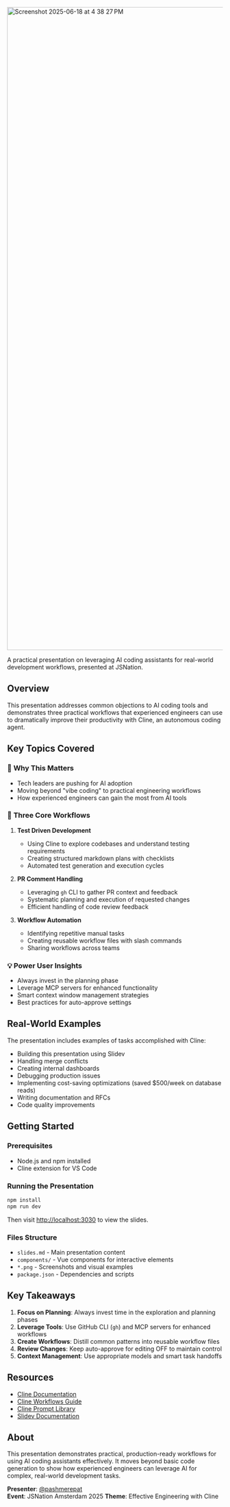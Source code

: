 <img width="1500" alt="Screenshot 2025-06-18 at 4 38 27 PM" src="https://github.com/user-attachments/assets/826f38bc-4a84-4310-a4a3-3e52b3cfcdc6" />
 
A practical presentation on leveraging AI coding assistants for real-world development workflows, presented at JSNation.

## Overview

This presentation addresses common objections to AI coding tools and demonstrates three practical workflows that experienced engineers can use to dramatically improve their productivity with Cline, an autonomous coding agent.

## Key Topics Covered

### 🎯 **Why This Matters**
- Tech leaders are pushing for AI adoption
- Moving beyond "vibe coding" to practical engineering workflows
- How experienced engineers can gain the most from AI tools

### 🔄 **Three Core Workflows**

1. **Test Driven Development**
   - Using Cline to explore codebases and understand testing requirements
   - Creating structured markdown plans with checklists
   - Automated test generation and execution cycles

2. **PR Comment Handling**
   - Leveraging `gh` CLI to gather PR context and feedback
   - Systematic planning and execution of requested changes
   - Efficient handling of code review feedback

3. **Workflow Automation**
   - Identifying repetitive manual tasks
   - Creating reusable workflow files with slash commands
   - Sharing workflows across teams

### 💡 **Power User Insights**
- Always invest in the planning phase
- Leverage MCP servers for enhanced functionality
- Smart context window management strategies
- Best practices for auto-approve settings

## Real-World Examples

The presentation includes examples of tasks accomplished with Cline:
- Building this presentation using Slidev
- Handling merge conflicts
- Creating internal dashboards
- Debugging production issues
- Implementing cost-saving optimizations (saved $500/week on database reads)
- Writing documentation and RFCs
- Code quality improvements

## Getting Started

### Prerequisites
- Node.js and npm installed
- Cline extension for VS Code

### Running the Presentation

```bash
npm install
npm run dev
```

Then visit <http://localhost:3030> to view the slides.

### Files Structure
- `slides.md` - Main presentation content
- `components/` - Vue components for interactive elements
- `*.png` - Screenshots and visual examples
- `package.json` - Dependencies and scripts

## Key Takeaways

1. **Focus on Planning**: Always invest time in the exploration and planning phases
2. **Leverage Tools**: Use GitHub CLI (`gh`) and MCP servers for enhanced workflows
3. **Create Workflows**: Distill common patterns into reusable workflow files
4. **Review Changes**: Keep auto-approve for editing OFF to maintain control
5. **Context Management**: Use appropriate models and smart task handoffs

## Resources

- [Cline Documentation](https://docs.cline.bot/)
- [Cline Workflows Guide](https://docs.cline.bot/features/slash-commands/workflows)
- [Cline Prompt Library](https://github.com/cline/prompts)
- [Slidev Documentation](https://sli.dev/)

## About

This presentation demonstrates practical, production-ready workflows for using AI coding assistants effectively. It moves beyond basic code generation to show how experienced engineers can leverage AI for complex, real-world development tasks.

**Presenter**: [@pashmerepat](https://x.com/pashmerepat)  
**Event**: JSNation Amsterdam 2025
**Theme**: Effective Engineering with Cline

